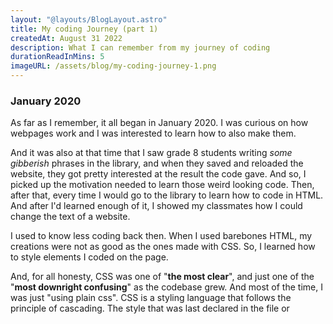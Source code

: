 ```yaml
---
layout: "@layouts/BlogLayout.astro"
title: My coding Journey (part 1)
createdAt: August 31 2022
description: What I can remember from my journey of coding
durationReadInMins: 5
imageURL: /assets/blog/my-coding-journey-1.png
---
```

### January 2020
As far as I remember, it all began in January 2020. I was curious on how webpages work and I was interested to learn how to also make them.

And it was also at that time that I saw grade 8 students writing *some gibberish* phrases in the library, and when they saved and reloaded the website, they got pretty interested at the result the code gave. And so, I picked up the motivation needed to learn those weird looking code. Then, after that, every time I would go to the library to learn how to code in HTML. And after I'd learned enough of it, I showed my classmates how I could change the text of a website.

I used to know less coding back then. When I used barebones HTML, my creations were not as good as the ones made with CSS. So, I learned how to style elements I coded on the page.

And, for all honesty, CSS was one of "**the most clear**", and just one of the "**most downright confusing**" as the codebase grew. And most of the time, I was just "using plain css". CSS is a styling language that follows the principle of cascading. The style that was last declared in the file or <style> tag is the one that applies to the different styles.

Of course, CSS doesn't end there. It also has "**specificity for styling elements**". And it was **such a mental overhead** that I tried to quit web development. This is because as soon as your CSS grows, it will be (almost) hard to manage. But fortunately, with a little organization and effort, I could make small projects.

---
### February 2020 - May 2020
Then, on February of 2020, I stumbled upon [Wordpress](https://en.wikipedia.org/wiki/WordPress), a [CMS](https://en.wikipedia.org/wiki/Content_management_system) or Content management system. In wordpress, you could basically design a webpage with a visual based editor rather than editing it by code. After realizing how much hours I've wasted in learning web development, I reflected on this question: if a [CMS \(Content Management System\)](https://en.wikipedia.org/wiki/Content_management_system) can handle the whole website stuff, why do I need to code in html and css? And when I realized that I don't really need to code html and css, I thought that learning it is useless. 

That is what led me to quit making websites and start making desktop/mobile apps, command line interfaces, and so on.

And to make that possible, I tried using python for programming. Python is the first real programming language that I've learned because HTML and CSS are **not programming languages**. Python is so simple that it is easy to understand, and has a very minimal syntax due to it having little amount of keywords:


#### Example

```python
a_variable = 20
def print_var(insert_arg):
	print(a_variable)
```

After learning concepts like [Control flows](https://en.wikipedia.org/wiki/Conditional_(computer_programming)) and [Loops](https://en.wikipedia.org/wiki/Control_flow#Loops), I then realized that this is too simple that it's just not possible. The following is an example of a Control flow statement in python.

#### Example

```python
a_variable = 40
if a_variable > 50:
	print("a_variable must be greater than 50")
else: 
	print("a_variable could either be equal or less than 50")
```
And based on the concept of control flow, if the first condition is not met, we move on to second condition and so on...

In the example above, it shows the result "*a_variable could either be equal or less than 50*" because it's clear to the programmers that the variable is **literally not greater than 50**.

After learning the "**simple**" concepts in programming, I stumbled upon intermediate to advanced concepts of [functions](https://en.wikipedia.org/wiki/Subroutine) and [objects](https://en.wikipedia.org/wiki/Class_(computer_programming)), which in modern programming, is important because it can help you in solving various problems related to programming. For noobs, functions are just reusable blocks of code that are created for either not repeating a block of code many times, or just helping you do a certain task in which it returns a predictive outcome when you invoke or call it.

Meanwhile, objects are pieces of code that have unique properties and common methods for mutating or getting the properties. But, to construct an object, you need a [class](https://en.wikipedia.org/wiki/Class_(computer_programming)), which is just a blueprint for building an object.

It eventually took me 3 months just to understand these concepts.

Then, after I knew enough in coding a program, I tried to make a calculator app. I watched videos on how to make calculator with tkinter. And when I finished making my app, it didn't look good. I think it just looks like an app that came from the 90's. And so, I tried finding other solutions for making an app, but never really had the courage to try them.

And since, web technologies are readily available when you visit a website, I try making websites anyways. 

---

### June 2020 - September 2020 

But this time, I was trying to make it more interactive. So, I tried learning Javascript. On the surface, it just looks like it's python, but it is more complicated than that. In python, you get to use the "=\=" to test for equality, but in Javascript, you use the "=\==" equality operator and it kinda sucked.

What is specially hard in Javascript is accessing the dom. In Javascript, you have to access the dom because it's hard to choose which type of dom accessing to use. I also got frustrated by the properties in it, such as styling and attributes. But luckily, adding click event handlers to a button is not a problem. And I tried making accordions, carousel from websites, and youtube. 

And when I got frustrated with Javascript and dom, I really wanted to learn other languages. But since the online class was about to start, I stopped it for a while. Combine it with the fact that I got very distracted by anime. I just continued it in November.

---
### Summary
* I learned programming concepts such as:
	1. variables
	2. functions
	3. objects
	4. Website styling and markup
* I familiarized with programming notations in javascript and python
---
Click this [link](/blog/my-coding-journey-part-2) for part 2